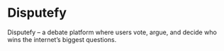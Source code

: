 # Disputefy
Disputefy – a debate platform where users vote, argue, and decide who wins the internet’s biggest questions.
